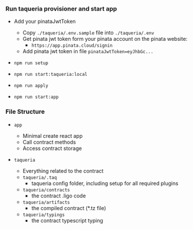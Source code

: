 ### Run taqueria provisioner and start app

- Add your pinataJwtToken

  - Copy `./taqueria/.env.sample` file into `./taqueria/.env`
  - Get pinata jwt token form your pinata account on the pinata website:
    - `https://app.pinata.cloud/signin`
  - Add pinata jwt token in file `pinataJwtToken=eyJhbGc...`

- `npm run setup`
- `npm run start:taqueria:local`
- `npm run apply`
- `npm run start:app`

### File Structure

- `app`

  - Minimal create react app
  - Call contract methods
  - Access contract storage

- `taqueria`

  - Everything related to the contract
  - `taqueria/.taq`
    - taqueria config folder, including setup for all required plugins
  - `taqueria/contracts`
    - the contract .ligo code
  - `taqueria/artifacts`
    - the compiled contract (\*.tz file)
  - `taqueria/typings`
    - the contract typescript typing
